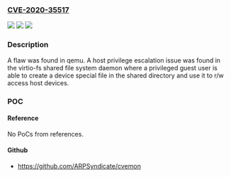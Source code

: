 ### [CVE-2020-35517](https://cve.mitre.org/cgi-bin/cvename.cgi?name=CVE-2020-35517)
![](https://img.shields.io/static/v1?label=Product&message=qemu&color=blue)
![](https://img.shields.io/static/v1?label=Version&message=qemu%205.2.0%20&color=brightgreen)
![](https://img.shields.io/static/v1?label=Vulnerability&message=CWE-269&color=brightgreen)

### Description

A flaw was found in qemu. A host privilege escalation issue was found in the virtio-fs shared file system daemon where a privileged guest user is able to create a device special file in the shared directory and use it to r/w access host devices.

### POC

#### Reference
No PoCs from references.

#### Github
- https://github.com/ARPSyndicate/cvemon

